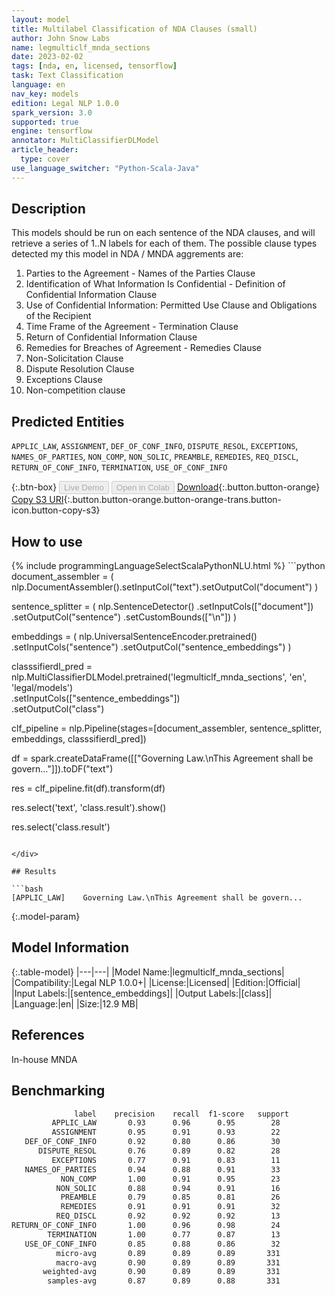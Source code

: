 ```yaml
---
layout: model
title: Multilabel Classification of NDA Clauses (small)
author: John Snow Labs
name: legmulticlf_mnda_sections
date: 2023-02-02
tags: [nda, en, licensed, tensorflow]
task: Text Classification
language: en
nav_key: models
edition: Legal NLP 1.0.0
spark_version: 3.0
supported: true
engine: tensorflow
annotator: MultiClassifierDLModel
article_header:
  type: cover
use_language_switcher: "Python-Scala-Java"
---
```


## Description

This models should be run on each sentence of the NDA clauses, and will retrieve a series of 1..N labels for each of them. The possible clause types detected my this model in NDA / MNDA aggrements are:

1. Parties to the Agreement - Names of the Parties Clause  
2. Identification of What Information Is Confidential - Definition of Confidential Information Clause
3. Use of Confidential Information: Permitted Use Clause and Obligations of the Recipient
4. Time Frame of the Agreement - Termination Clause  
5. Return of Confidential Information Clause 
6. Remedies for Breaches of Agreement - Remedies Clause 
7. Non-Solicitation Clause
8. Dispute Resolution Clause  
9. Exceptions Clause  
10. Non-competition clause

## Predicted Entities

`APPLIC_LAW`, `ASSIGNMENT`, `DEF_OF_CONF_INFO`, `DISPUTE_RESOL`, `EXCEPTIONS`, `NAMES_OF_PARTIES`, `NON_COMP`, `NON_SOLIC`, `PREAMBLE`, `REMEDIES`, `REQ_DISCL`, `RETURN_OF_CONF_INFO`, `TERMINATION`, `USE_OF_CONF_INFO`

{:.btn-box}
<button class="button button-orange" disabled>Live Demo</button>
<button class="button button-orange" disabled>Open in Colab</button>
[Download](https://s3.amazonaws.com/auxdata.johnsnowlabs.com/legal/models/legmulticlf_mnda_sections_en_1.0.0_3.0_1675361534773.zip){:.button.button-orange}
[Copy S3 URI](s3://auxdata.johnsnowlabs.com/legal/models/legmulticlf_mnda_sections_en_1.0.0_3.0_1675361534773.zip){:.button.button-orange.button-orange-trans.button-icon.button-copy-s3}

## How to use



<div class="tabs-box" markdown="1">
{% include programmingLanguageSelectScalaPythonNLU.html %}
```python
document_assembler = (
    nlp.DocumentAssembler().setInputCol("text").setOutputCol("document")
)

sentence_splitter = (
    nlp.SentenceDetector()
    .setInputCols(["document"])
    .setOutputCol("sentence")
    .setCustomBounds(["\n"])
)

embeddings = (
    nlp.UniversalSentenceEncoder.pretrained()
    .setInputCols("sentence")
    .setOutputCol("sentence_embeddings")
)

classsifierdl_pred = nlp.MultiClassifierDLModel.pretrained('legmulticlf_mnda_sections', 'en', 'legal/models')\
    .setInputCols(["sentence_embeddings"])\
    .setOutputCol("class")

clf_pipeline = nlp.Pipeline(stages=[document_assembler, sentence_splitter, embeddings, classsifierdl_pred])

df = spark.createDataFrame([["Governing Law.\nThis Agreement shall be govern..."]]).toDF("text")

res = clf_pipeline.fit(df).transform(df)

res.select('text', 'class.result').show()

res.select('class.result')
```

</div>

## Results

```bash
[APPLIC_LAW]	Governing Law.\nThis Agreement shall be govern...
```

{:.model-param}
## Model Information

{:.table-model}
|---|---|
|Model Name:|legmulticlf_mnda_sections|
|Compatibility:|Legal NLP 1.0.0+|
|License:|Licensed|
|Edition:|Official|
|Input Labels:|[sentence_embeddings]|
|Output Labels:|[class]|
|Language:|en|
|Size:|12.9 MB|

## References

In-house MNDA

## Benchmarking

```bash
              label    precision    recall  f1-score   support
         APPLIC_LAW       0.93      0.96      0.95        28
         ASSIGNMENT       0.95      0.91      0.93        22
   DEF_OF_CONF_INFO       0.92      0.80      0.86        30
      DISPUTE_RESOL       0.76      0.89      0.82        28
         EXCEPTIONS       0.77      0.91      0.83        11
   NAMES_OF_PARTIES       0.94      0.88      0.91        33
           NON_COMP       1.00      0.91      0.95        23
          NON_SOLIC       0.88      0.94      0.91        16
           PREAMBLE       0.79      0.85      0.81        26
           REMEDIES       0.91      0.91      0.91        32
          REQ_DISCL       0.92      0.92      0.92        13
RETURN_OF_CONF_INFO       1.00      0.96      0.98        24
        TERMINATION       1.00      0.77      0.87        13
   USE_OF_CONF_INFO       0.85      0.88      0.86        32
          micro-avg       0.89      0.89      0.89       331
          macro-avg       0.90      0.89      0.89       331
       weighted-avg       0.90      0.89      0.89       331
        samples-avg       0.87      0.89      0.88       331
```
